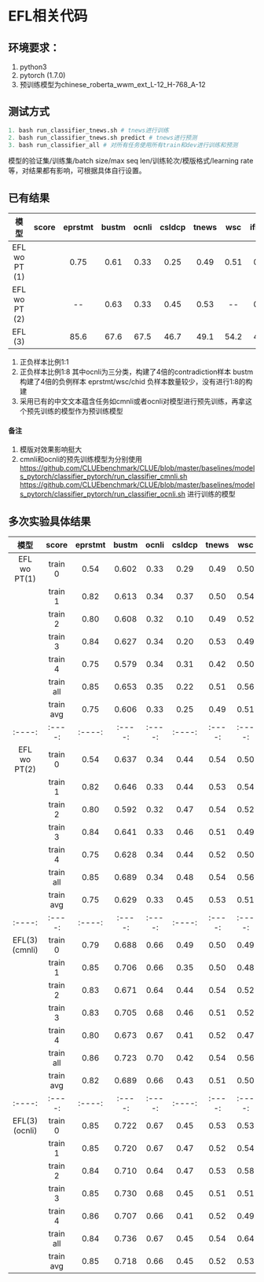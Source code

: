 # EFL相关代码

## 环境要求：
1. python3
2. pytorch (1.7.0)
3. 预训练模型为chinese_roberta_wwm_ext_L-12_H-768_A-12


## 测试方式
```python
1. bash run_classifier_tnews.sh # tnews进行训练
2. bash run_classifier_tnews.sh predict # tnews进行预测
3. bash run_classifier_all # 对所有任务使用所有train和dev进行训练和预测
```
模型的验证集/训练集/batch size/max seq len/训练轮次/模版格式/learning rate等，对结果都有影响，可根据具体自行设置。

## 已有结果
| 模型           | score     | eprstmt  | bustm  | ocnli   | csldcp  | tnews  | wsc   | iflytek| csl   | chid  |
| :----:         | :----:    | :----:   |:----:  |:----:   |:----:   |:----:  |:----: |:----:  |:----: |:----: |
| EFL wo PT (1)  |           | 0.75     | 0.61   | 0.33    | 0.25    |0.49    |0.51   |0.28    |0.50   |0.18   |
| EFL wo PT (2)  |           |--        | 0.63   | 0.33    |0.45     |0.53    |--     |0.41    |0.59   |  --   |
| EFL (3)        |           | 85.6     |67.6    |67.5     | 46.7    |49.1    | 54.2  |44.0    |61.6   |28.8   |

1. 正负样本比例1:1
2. 正负样本比例1:8
   其中ocnli为三分类，构建了4倍的contradiction样本
   bustm构建了4倍的负例样本
   eprstmt/wsc/chid 负样本数量较少，没有进行1:8的构建
3. 采用已有的中文文本蕴含任务如cmnli或者ocnli对模型进行预先训练，再拿这个预先训练的模型作为预训练模型

#### 备注
1. 模版对效果影响挺大
2. cmnli和ocnli的预先训练模型为分别使用 
    https://github.com/CLUEbenchmark/CLUE/blob/master/baselines/models_pytorch/classifier_pytorch/run_classifier_cmnli.sh
    https://github.com/CLUEbenchmark/CLUE/blob/master/baselines/models_pytorch/classifier_pytorch/run_classifier_ocnli.sh
   进行训练的模型

## 多次实验具体结果
| 模型        | score     | eprstmt  | bustm  | ocnli   | csldcp   | tnews | wsc   | iflytek | csl   | chid  |
| :----:      | :----:    | :----:   |:----:  |:----:   |:----:    |:----: |:----: |:----:   |:----: |:----: |
| EFL wo PT(1)| train 0   |0.54      |0.602   |0.33     |0.29      |0.49   |0.50   |0.21     |0.51   |0.18   |
|             | train 1   |0.82      |0.613   |0.34     |0.37      |0.50   |0.54   |0.36     |0.50   |0.12   |
|             | train 2   |0.80      |0.608   |0.32     |0.10      |0.49   |0.52   |0.18     |0.50   |0.19   |
|             | train 3   |0.84      |0.627   |0.34     |0.20      |0.53   |0.49   |0.38     |0.50   |0.21   |
|             | train 4   |0.75      |0.579   |0.34     |0.31      |0.42   |0.50   |0.28     |0.50   |0.21   |
|             | train all |0.85      |0.653   |0.35     |0.22      |0.51   |0.56   |0.43     |0.52   |0.25   |
|             | train avg |0.75      |0.606   |0.33     |0.25      |0.49   |0.51   |0.28     |0.50   |0.18   |
| :----:      | :----:    | :----:   |:----:  |:----:   |:----:    |:----: |:----: |:----:   |:----: |:----: |
| EFL wo PT(2)| train 0   |0.54      |0.637   |0.34     |0.44      |0.54   |0.50   |0.39     |0.62   |0.18   |
|             | train 1   |0.82      |0.646   |0.33     |0.44      |0.53   |0.54   |0.42     |0.65   |0.12   |
|             | train 2   |0.80      |0.592   |0.32     |0.47      |0.54   |0.52   |0.37     |0.59   |0.19   |
|             | train 3   |0.84      |0.641   |0.33     |0.46      |0.51   |0.49   |0.41     |0.50   |0.21   |
|             | train 4   |0.75      |0.628   |0.34     |0.44      |0.52   |0.50   |0.43     |0.60   |0.21   |
|             | train all |0.85      |0.689   |0.34     |0.48      |0.54   |0.56   |0.52     |0.62   |0.25   |
|             | train avg |0.75      |0.629   |0.33     |0.45      |0.53   |0.51   |0.41     |0.59   |0.18   |
| :----:      | :----:    | :----:   |:----:  |:----:   |:----:    |:----: |:----: |:----:   |:----: |:----: |
|EFL(3)(cmnli)| train 0   |0.79      |0.688   |0.66     |0.49      |0.50   |0.49   |0.42     |0.59   |0.20   |
|             | train 1   |0.85      |0.706   |0.66     |0.35      |0.50   |0.48   |0.45     |0.55   |0.28   |
|             | train 2   |0.83      |0.671   |0.64     |0.44      |0.54   |0.52   |0.43     |0.57   |0.26   |
|             | train 3   |0.83      |0.705   |0.68     |0.46      |0.51   |0.52   |0.42     |0.55   |0.22   |
|             | train 4   |0.80      |0.673   |0.67     |0.41      |0.52   |0.47   |0.41     |0.56   |0.25   |
|             | train all |0.86      |0.723   |0.70     |0.42      |0.54   |0.56   |0.52     |0.63   |0.36   |
|             | train avg |0.82      |0.689   |0.66     |0.43      |0.51   |0.50   |0.43     |0.56   |0.24   |
| :----:      | :----:    | :----:   |:----:  |:----:   |:----:    |:----: |:----: |:----:   |:----: |:----: |
|EFL(3)(ocnli)| train 0   |0.85      |0.722   |0.67     |0.45      |0.53   |0.53   |0.42     |0.58   |0.30   |
|             | train 1   |0.85      |0.720   |0.67     |0.47      |0.52   |0.54   |0.45     |0.55   |0.31   |
|             | train 2   |0.84      |0.710   |0.64     |0.47      |0.53   |0.58   |0.43     |0.57   |0.32   |
|             | train 3   |0.85      |0.730   |0.68     |0.45      |0.51   |0.51   |0.42     |0.55   |0.28   |
|             | train 4   |0.86      |0.707   |0.66     |0.41      |0.52   |0.49   |0.42     |0.59   |0.34   |
|             | train all |0.84      |0.736   |0.67     |0.45      |0.54   |0.64   |0.53     |0.67   |0.40   |
|             | train avg |0.85      |0.718   |0.66     |0.45      |0.52   |0.53   |0.43     |0.57   |0.31   |

